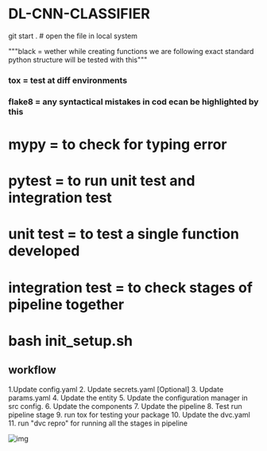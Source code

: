 # DL-CNN-CLASSIFIER
git start . # open the file in local system

"""black = wether while creating functions we are following exact standard python structure will be tested with this"""

### tox = test at diff environments
### flake8 = any syntactical mistakes in cod ecan be highlighted by this
# mypy = to check for typing error
# pytest = to run unit test and integration test
# unit test = to test a single function developed

# integration test = to check stages of pipeline together

# bash init_setup.sh

## workflow
1.Update config.yaml
2. Update secrets.yaml [Optional]
3. Update params.yaml
4. Update the entity
5. Update the configuration manager in src config.
6. Update the components
7. Update the pipeline
8. Test run pipeline stage
9. run tox for testing your package
10. Update the dvc.yaml
11. run "dvc repro" for running all the stages in pipeline


<!-- ![]("./docs/images/Data Ingestion).png") -->
![img]("https://raw.githubusercontent.com/c17hawke/FSDS_NOV_deepCNNClassifier/main/docs/images/Data%20Ingestion%402x%20(1).png")